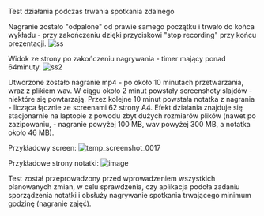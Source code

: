Test działania podczas trwania spotkania zdalnego

Nagranie zostało "odpalone" od prawie samego początku i trwało do końca wykładu - przy zakończeniu dzięki przyciskowi "stop recording" przy końcu prezentacji.
![ss](https://github.com/user-attachments/assets/60f740bf-f2ae-4fb6-87ed-803f26ecef5f)

Widok ze strony po zakończeniu nagrywania - timer mający ponad 64minuty.
![ss2](https://github.com/user-attachments/assets/17489608-8b4e-4cc4-aa39-a39c48f9e1a0)

Utworzone zostało nagranie mp4 - po około 10 minutach przetwarzania, wraz z plikiem wav.
W ciągu około 2 minut powstały screenshoty slajdów - niektóre się powtarzają.
Przez kolejne 10 minut powstała notatka z nagrania - licząca łącznie ze screenami 62 strony A4.
Efekt działania znajduje się stacjonarnie na laptopie z powodu zbyt dużych rozmiarów plików (nawet po zazipowaniu, - nagranie powyżej 100 MB, wav powyżej 300 MB, a notatka około 46 MB).

Przykładowy screen:
![temp_screenshot_0017](https://github.com/user-attachments/assets/00a33c03-2f66-488c-a6fd-76c85f1da3ef)

Przykładowe strony notatki:
![image](https://github.com/user-attachments/assets/98cd4c4d-3a9c-4277-aee6-fe4f509f2740)

Test został przeprowadzony przed wprowadzeniem wszystkich planowanych zmian, w celu sprawdzenia, czy aplikacja podoła zadaniu sporządzenia notatki i obsłuży nagrywanie spotkania trwającego minimum godzinę (nagranie zajęć).
